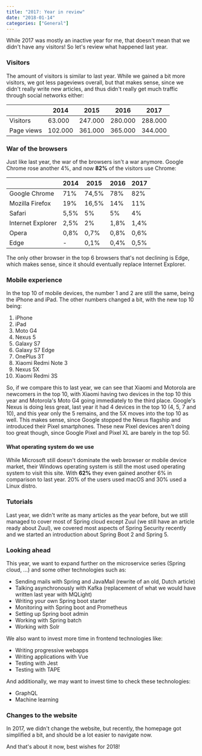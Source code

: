 ```yaml
---
title: "2017: Year in review"
date: "2018-01-14"
categories: ["General"]
---
```


While 2017 was mostly an inactive year for me, that doesn't mean that we didn't have any visitors! So let's review what happened last year.

### Visitors

The amount of visitors is similar to last year. While we gained a bit more visitors, we got less pageviews overall, but that makes sense, since we didn't really write new articles, and thus didn't really get much traffic through social networks either:

|            | 2014    | 2015    | 2016    | 2017    |
| ---------- | ------- | ------- | ------- | ------- |
| Visitors   | 63.000  | 247.000 | 280.000 | 288.000 |
| Page views | 102.000 | 361.000 | 365.000 | 344.000 |

### War of the browsers

Just like last year, the war of the browsers isn't a war anymore. Google Chrome rose another 4%, and now **82%** of the visitors use Chrome:

|                   | 2014 | 2015  | 2016 | 2017 |
| ----------------- | ---- | ----- | ---- | ---- |
| Google Chrome     | 71%  | 74,5% | 78%  | 82%  |
| Mozilla Firefox   | 19%  | 16,5% | 14%  | 11%  |
| Safari            | 5,5% | 5%    | 5%   | 4%   |
| Internet Explorer | 2,5% | 2%    | 1,8% | 1,4% |
| Opera             | 0,8% | 0,7%  | 0,8% | 0,6% |
| Edge              | \-   | 0,1%  | 0,4% | 0,5% |

The only other browser in the top 6 browsers that's not declining is Edge, which makes sense, since it should eventually replace Internet Explorer.

### Mobile experience

In the top 10 of mobile devices, the number 1 and 2 are still the same, being the iPhone and iPad. The other numbers changed a bit, with the new top 10 being:

1. iPhone
2. iPad
3. Moto G4
4. Nexus 5
5. Galaxy S7
6. Galaxy S7 Edge
7. OnePlus 3T
8. Xiaomi Redmi Note 3
9. Nexus 5X
10. Xiaomi Redmi 3S

So, if we compare this to last year, we can see that Xiaomi and Motorola are newcomers in the top 10, with Xiaomi having two devices in the top 10 this year and Motorola's Moto G4 going immediately to the third place. Google's Nexus is doing less great, last year it had 4 devices in the top 10 (4, 5, 7 and 10), and this year only the 5 remains, and the 5X moves into the top 10 as well. This makes sense, since Google stopped the Nexus flagship and introduced their Pixel smartphones. These new Pixel devices aren't doing too great though, since Google Pixel and Pixel XL are barely in the top 50.

#### What operating system do we use

While Microsoft still doesn't dominate the web browser or mobile device market, their Windows operating system is still the most used operating system to visit this site. With **62%** they even gained another 6% in comparison to last year. 20% of the users used macOS and 30% used a Linux distro.

### Tutorials

Last year, we didn't write as many articles as the year before, but we still managed to cover most of Spring cloud except Zuul (we still have an article ready about Zuul), we covered most aspects of Spring Security recently and we started an introduction about Spring Boot 2 and Spring 5.

### Looking ahead

This year, we want to expand further on the microservice series (Spring cloud, ...) and some other technologies such as:

- Sending mails with Spring and JavaMail (rewrite of an old, Dutch article)
- Talking asynchronously with Kafka (replacement of what we would have written last year with MQLight)
- Writing your own Spring boot starter
- Monitoring with Spring boot and Prometheus
- Setting up Spring boot admin
- Working with Spring batch
- Working with Solr

We also want to invest more time in frontend technologies like:

- Writing progressive webapps
- Writing applications with Vue
- Testing with Jest
- Testing with TAPE

And additionally, we may want to invest time to check these technologies:

- GraphQL
- Machine learning

### Changes to the website

In 2017, we didn't change the website, but recently, the homepage got simplified a bit, and should be a lot easier to navigate now.

And that's about it now, best wishes for 2018!
